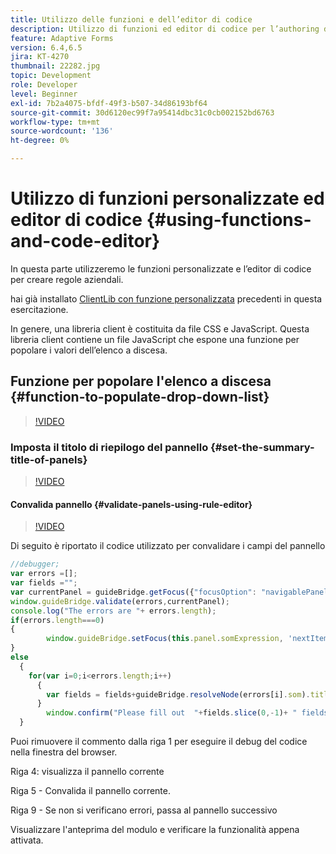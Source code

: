 ```yaml
---
title: Utilizzo delle funzioni e dell’editor di codice
description: Utilizzo di funzioni ed editor di codice per l’authoring di regole business
feature: Adaptive Forms
version: 6.4,6.5
jira: KT-4270
thumbnail: 22282.jpg
topic: Development
role: Developer
level: Beginner
exl-id: 7b2a4075-bfdf-49f3-b507-34d86193bf64
source-git-commit: 30d6120ec99f7a95414dbc31c0cb002152bd6763
workflow-type: tm+mt
source-wordcount: '136'
ht-degree: 0%

---
```


# Utilizzo di funzioni personalizzate ed editor di codice {#using-functions-and-code-editor}

In questa parte utilizzeremo le funzioni personalizzate e l’editor di codice per creare regole aziendali.

hai già installato [ClientLib con funzione personalizzata](assets/client-libs-and-logo.zip) precedenti in questa esercitazione.

In genere, una libreria client è costituita da file CSS e JavaScript. Questa libreria client contiene un file JavaScript che espone una funzione per popolare i valori dell’elenco a discesa.


## Funzione per popolare l&#39;elenco a discesa {#function-to-populate-drop-down-list}

>[!VIDEO](https://video.tv.adobe.com/v/22282?quality=12&learn=on)

### Imposta il titolo di riepilogo del pannello {#set-the-summary-title-of-panels}

>[!VIDEO](https://video.tv.adobe.com/v/28387?quality=12&learn=on)

#### Convalida pannello {#validate-panels-using-rule-editor}

>[!VIDEO](https://video.tv.adobe.com/v/28409?quality=12&learn=on)

Di seguito è riportato il codice utilizzato per convalidare i campi del pannello

```javascript
//debugger;
var errors =[];
var fields ="";
var currentPanel = guideBridge.getFocus({"focusOption": "navigablePanel"});
window.guideBridge.validate(errors,currentPanel);
console.log("The errors are "+ errors.length);
if(errors.length===0)
{
        window.guideBridge.setFocus(this.panel.somExpression, 'nextItem', true);
}
else
  {
    for(var i=0;i<errors.length;i++)
      {
        var fields = fields+guideBridge.resolveNode(errors[i].som).title+" , ";
      }
        window.confirm("Please fill out  "+fields.slice(0,-1)+ " fields");
  }
```

Puoi rimuovere il commento dalla riga 1 per eseguire il debug del codice nella finestra del browser.

Riga 4: visualizza il pannello corrente

Riga 5 - Convalida il pannello corrente.

Riga 9 - Se non si verificano errori, passa al pannello successivo

Visualizzare l&#39;anteprima del modulo e verificare la funzionalità appena attivata.
